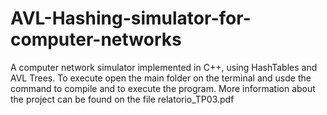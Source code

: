 # AVL-Hashing-simulator-for-computer-networks
A computer network simulator implemented in C++, using HashTables and AVL Trees. To execute open the main folder on the terminal and usde the command <make all> to compile and <make run> to execute the program. More information about the project can be found on the file relatorio_TP03.pdf
